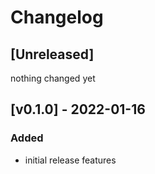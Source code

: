 # Changelog

<!--
All notable changes to this project will be documented in this file.
The format is based on [Keep a Changelog](https://keepachangelog.com).
-->

## [Unreleased]

nothing changed yet

## [v0.1.0] - 2022-01-16

### Added

- initial release features
